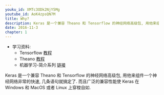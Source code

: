 ```yaml
---
youku_id: XMTc3ODk2NjY5Mg
youtube_id: AoK4zpsQN7M
title: Why?
description: Keras 是一个兼容 Theano 和 Tensorflow 的神经网络高级包, 用他来组件一个神经网络非常的快速, 几条语句就搞定了. 而且广泛的兼容性能使 Keras 在 Windows 和 MacOS 或者 Linux 上穿梭自如.
date: 2016-11-3
chapter: 1
---
```

* 学习资料:
  * Tensorflow [教程](/tutorials/machine-learning/tensorflow/)
  * Theano [教程](/tutorials/machine-learning/theano/)
  * 机器学习-简介系列 [链接](/tutorials/machine-learning/ML-intro/)

Keras 是一个兼容 Theano 和 Tensorflow 的神经网络高级包, 
用他来组件一个神经网络非常的快速, 几条语句就搞定了. 
而且广泛的兼容性能使 Keras 在 Windows 和 MacOS 或者 Linux 上穿梭自如.